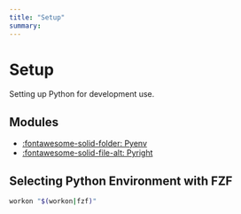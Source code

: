 ```yaml
---
title: "Setup"
summary:
---
```


Setup
===

Setting up Python for development use.

Modules
---
- [:fontawesome-solid-folder: Pyenv](pyenv/index.md)
- [:fontawesome-solid-file-alt: Pyright](01-pyright.md)

Selecting Python Environment with FZF
---

```bash
workon "$(workon|fzf)"
```
